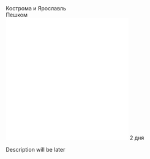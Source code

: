 <link rel="stylesheet" href="../assets-custom/css/style-markdown.css">
<div class="cover-container" style="background-image: url('kostroma-ipatevsky.jpg');">
	<div class="cover-text">
		<div class="cover-title">
            Кострома и Ярославль
        </div>
		<div class="cover-description">
			<div>
				Пешком
			</div>
			<div>
				<img class="cover-icon" loading="lazy" src="../assets-custom/icon_time.png" alt=""  />
				<span>2 дня</span>
			</div>
		</div>
	</div>
</div>

Description will be later
